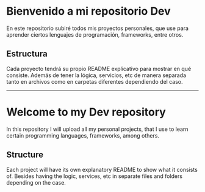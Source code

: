 # Bienvenido a mi repositorio Dev

En este repositorio subiré todos mis proyectos personales, que use para aprender ciertos lenguajes de programación, frameworks, entre otros.

## Estructura

Cada proyecto tendrá su propio README explicativo para mostrar en qué consiste. Además de tener la lógica, servicios, etc  de manera separada tanto en archivos como en carpetas diferentes dependiendo del caso.  

---

# Welcome to my Dev repository

In this repository I will upload all my personal projects, that I use to learn certain programming languages, frameworks, among others.

## Structure

Each project will have its own explanatory README to show what it consists of. Besides having the logic, services, etc in separate files and folders depending on the case.

